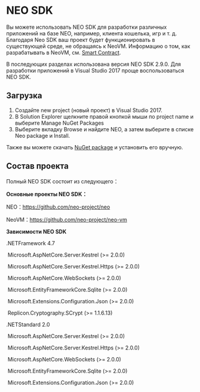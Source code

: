 # NEO SDK

Вы можете использовать NEO SDK для разработки различных приложений на базе NEO, например, клиента кошелька, игр и т. д. Благодаря Neo SDK ваш проект будет функционировать в существующей среде, не обращаясь к NeoVM. Информацию о том, как разрабатывать в NeoVM, см. [Smart Contract](../../sc/introduction.md). 

В последующих разделах использована версия NEO SDK 2.9.0. Для разработки приложений в Visual Studio 2017 проще воспользоваться NEO SDK.

## Загрузка

1. Создайте new project (новый проект) в Visual Studio 2017.
2. В Solution Explorer щелкните правой кнопкой мыши по project name и выберите Manage NuGet Packages
3. Выберите вкладку Browse и найдите NEO, а затем выберите в списке Neo package и Install.

Также вы можете скачать [NuGet package](https://www.nuget.org/packages/Neo/2.7.1) и установить его вручную.

## Состав проекта 

Полный NEO SDK состоит из следующего：

**Основные проекты NEO SDK：**

NEO：https://github.com/neo-project/neo

NeoVM：https://github.com/neo-project/neo-vm

**Зависимости NEO SDK**

.NETFramework 4.7

​	Microsoft.AspNetCore.Server.Kestrel (>= 2.0.0) 

​	Microsoft.AspNetCore.Server.Kestrel.Https (>= 2.0.0) 

​	Microsoft.AspNetCore.WebSockets (>= 2.0.0) 

​	Microsoft.EntityFrameworkCore.Sqlite (>= 2.0.0) 

​	Microsoft.Extensions.Configuration.Json (>= 2.0.0) 

​	Replicon.Cryptography.SCrypt (>= 1.1.6.13) 

.NETStandard 2.0

​	Microsoft.AspNetCore.Server.Kestrel (>= 2.0.0) 

​	Microsoft.AspNetCore.Server.Kestrel.Https (>= 2.0.0) 

​	Microsoft.AspNetCore.WebSockets (>= 2.0.0) 

​	Microsoft.EntityFrameworkCore.Sqlite (>= 2.0.0) 

​	Microsoft.Extensions.Configuration.Json (>= 2.0.0) 
